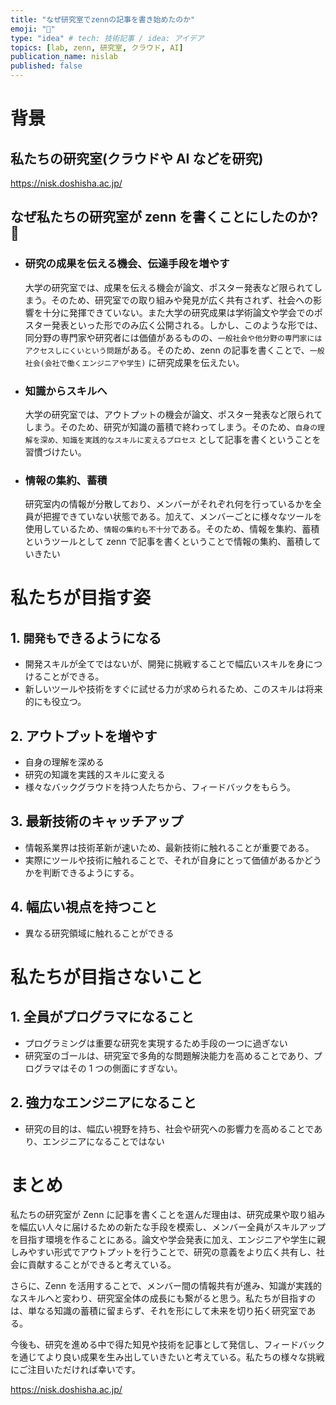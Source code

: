 ```yaml
---
title: "なぜ研究室でzennの記事を書き始めたのか"
emoji: "🤔"
type: "idea" # tech: 技術記事 / idea: アイデア
topics: [lab, zenn, 研究室, クラウド, AI]
publication_name: nislab
published: false
---
```


# 背景

## 私たちの研究室(クラウドや AI などを研究)

https://nisk.doshisha.ac.jp/

## なぜ私たちの研究室が zenn を書くことにしたのか? 🤔

- ### 研究の成果を伝える機会、伝達手段を増やす
  大学の研究室では、成果を伝える機会が論文、ポスター発表など限られてしまう。そのため、研究室での取り組みや発見が広く共有されず、社会への影響を十分に発揮できていない。また大学の研究成果は学術論文や学会でのポスター発表といった形でのみ広く公開される。しかし、このような形では、同分野の専門家や研究者には価値があるものの、`一般社会や他分野の専門家にはアクセスしにくいという問題`がある。そのため、zenn の記事を書くことで、`一般社会(会社で働くエンジニアや学生)` に研究成果を伝えたい。
- ### 知識からスキルへ
  大学の研究室では、アウトプットの機会が論文、ポスター発表など限られてしまう。そのため、研究が知識の蓄積で終わってしまう。そのため、`自身の理解を深め、知識を実践的なスキルに変えるプロセス` として記事を書くということを習慣づけたい。
- ### 情報の集約、蓄積
  研究室内の情報が分散しており、メンバーがそれぞれ何を行っているかを全員が把握できていない状態である。加えて、メンバーごとに様々なツールを使用しているため、`情報の集約も不十分`である。そのため、情報を集約、蓄積というツールとして zenn で記事を書くということで情報の集約、蓄積していきたい

# 私たちが目指す姿

## 1. `開発も`できるようになる

- 開発スキルが全てではないが、開発に挑戦することで幅広いスキルを身につけることができる。
- 新しいツールや技術をすぐに試せる力が求められるため、このスキルは将来的にも役立つ。

## 2. アウトプットを増やす

- 自身の理解を深める
- 研究の知識を実践的スキルに変える
- 様々なバックグラウドを持つ人たちから、フィードバックをもらう。

## 3. 最新技術のキャッチアップ

- 情報系業界は技術革新が速いため、最新技術に触れることが重要である。
- 実際にツールや技術に触れることで、それが自身にとって価値があるかどうかを判断できるようにする。

## 4. 幅広い視点を持つこと

- 異なる研究領域に触れることができる

# 私たちが目指さないこと

## 1. 全員がプログラマになること

- プログラミングは重要な研究を実現するため手段の一つに過ぎない
- 研究室のゴールは、研究室で多角的な問題解決能力を高めることであり、プログラマはその 1 つの側面にすぎない。

## 2. 強力なエンジニアになること

- 研究の目的は、幅広い視野を持ち、社会や研究への影響力を高めることであり、エンジニアになることではない

# まとめ

私たちの研究室が Zenn に記事を書くことを選んだ理由は、研究成果や取り組みを幅広い人々に届けるための新たな手段を模索し、メンバー全員がスキルアップを目指す環境を作ることにある。論文や学会発表に加え、エンジニアや学生に親しみやすい形式でアウトプットを行うことで、研究の意義をより広く共有し、社会に貢献することができると考えている。

さらに、Zenn を活用することで、メンバー間の情報共有が進み、知識が実践的なスキルへと変わり、研究室全体の成長にも繋がると思う。私たちが目指すのは、単なる知識の蓄積に留まらず、それを形にして未来を切り拓く研究室である。

今後も、研究を進める中で得た知見や技術を記事として発信し、フィードバックを通じてより良い成果を生み出していきたいと考えている。私たちの様々な挑戦にご注目いただければ幸いです。

https://nisk.doshisha.ac.jp/
